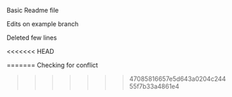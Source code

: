 Basic Readme file

Edits on example branch

Deleted few lines

<<<<<<< HEAD

=======
Checking for conflict
>>>>>>> 47085816657e5d643a0204c24455f7b33a4861e4
